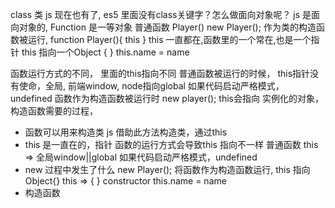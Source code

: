 class 类 js 现在也有了,
es5 里面没有class关键字？怎么做面向对象呢？
js 是面向对象的, Function 是一等对象
普通函数 Player() 
new Player();  作为类的构造函数被运行,
function Player(){ this }
this 一直都在,函数里的一个常在,也是一个指针
this 指向一个Object {  }  this.name = name

函数运行方式的不同， 里面的this指向不同
普通函数被运行的时候， this指针没有使命，全局, 前端window, node指向global  如果代码启动严格模式，undefined
函数作为构造函数被运行时 new player();
this会指向 实例化的对象，构造函数需要的过程，

- 函数可以用来构造类 js 借助此方法构造类，通过this
- this 是一直在的，指针
  函数的运行方式会导致this 指向不一样
  普通函数 this => 全局window||global
  如果代码启动严格模式，undefined 
- new 过程中发生了什么
  new Player(); 将函数作为构造函数运行,
  this 指向 Object{}
  this => {  } constructor
  this.name = name
- 构造函数

